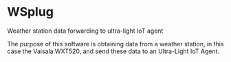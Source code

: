 # WSplug
Weather station data forwarding to ultra-light IoT agent

The purpose of this software is obtaining data from a weather station, in this case the Vaisala WXT520, and send these data to an Ultra-Light IoT Agent.



